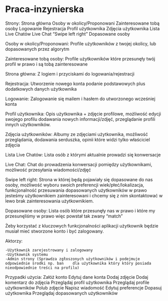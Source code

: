 # Praca-inzynierska
Strony: 
Strona główna
Osoby w okolicy/Proponowani
Zainteresowane tobą osoby
Logowanie 
Rejestracja
Profil użytkownika
Zdjęcia użytkownika
Lista Live Chatów
Live Chat
“Swipe left right”
Dopasowane osoby

Osoby w okolicy/Proponowani: Profile użytkowników z twojej okolicy, lub dopasowanych przez algorytm

Zainteresowane tobą osoby: Profile użytkowników które przesunęły twój profil w prawo i są tobą zainteresowane

Strona główna: Z logiem i przyciskami do logowania/rejestracji

Rejestracja: Utworzenie nowego konta podanie podstawowych plus dodatkowych danych użytkownika

Logowanie: Zalogowanie się mailem i hasłem do utworzonego wcześniej konta

Profil użytkownika: Opis użytkownika + zdjęcie profilowe, możliwość edycji swojego profilu dodawania nowych informacji/zdjęć, przeglądanie profili innych użytkowników.

Zdjęcia użytkowników: Albumy ze zdjęciami użytkownika, możliwość przeglądania, dodawania serduszka, opinii które widzi tylko właściciel zdjęcia

Lista Live Chatów: Lista osób z którymi aktualnie prowadzi się konwersacje

Live Chat: Chat do prowadzenia konwersacji pomiędzy użytkownikami, możliwość przesyłania wiadomości/zdjęć

Swipe left right: Strona w której będą pojawiały się dopasowane do nas osoby, możliwość wyboru swoich preferencji wiek/płeć/lokalizacja, funkcjonalność przesuwania dopasowanych użytkowników w prawo jesteśmy użytkownikiem zainteresowani i chcemy się z nim skontaktować w lewo brak zainteresowania użytkownikiem.


Dopasowane osoby:
Lista osób które przesunęły nas w prawo i które my przesunęliśmy w prawo więc powstał tak zwany “match”

Żeby korzystać z kluczowych funkcjonalności aplikacji użytkownik będzie musiał mieć stworzone konto i być zalogowany.

Aktorzy: 

    -Użytkownik zarejestrowany i zalogowany
    -Użytkownik systemu
    -Admin strony (Sprawdza zgłoszonych użytkowników i podejmuje odpowiednie środki np. ban    dla użytkownika który który posiada nieodpowiednie treści na profilu)

Przypadki użycia:
    Załóż konto
    Edytuj dane konta
    Dodaj zdjęcie
    Dodaj komentarz do zdjęcia
    Przeglądaj profil użytkownika
    Przeglądaj profile użytkowników
    Polub zdjęcie
    Napisz wiadomość
    Edytuj preferencje
    Dopasuj użytkownika 
    Przeglądaj dopasowanych użytkowników
